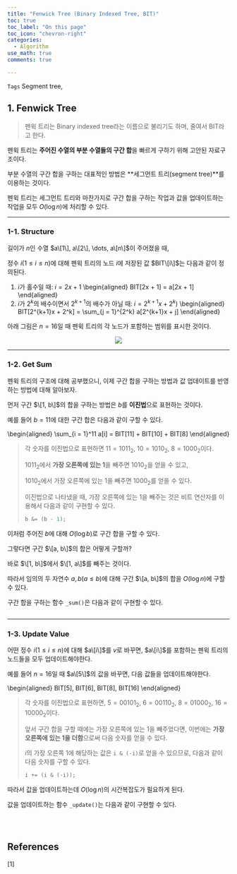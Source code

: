 ```yaml
---
title: "Fenwick Tree (Binary Indexed Tree, BIT)"
toc: true
toc_label: "On this page"
toc_icon: "chevron-right"
categories:
  - Algorithm
use_math: true
comments: true

---
```


`Tags` Segment tree, 

## 1. Fenwick Tree

> 펜윅 트리는 Binary indexed tree라는 이름으로 불리기도 하며, 줄여서 BIT라고 한다.

펜윅 트리는 **주어진 수열의 부분 수열들의 구간 합**을 빠르게 구하기 위해 고안된 자료구조이다.

부분 수열의 구간 합을 구하는 대표적인 방법은 **세그먼트 트리(segment tree)**를 이용하는 것이다.

펜윅 트리는 세그먼트 트리와 마찬가지로 구간 합을 구하는 작업과 값을 업데이트하는 작업을 모두 $O(\log n)$에 처리할 수 있다.

---

### 1-1. Structure

길이가 $n$인 수열 $a\[1\], a\[2\], \dots, a\[n\]$이 주어졌을 때,

정수 $i(1 \leq i \leq n)$에 대해 펜윅 트리의 노드 $i$에 저장된 값 $BIT\[i\]$는 다음과 같이 정의된다.

1. $i$가 홀수일 때: $i = 2x + 1$
  \begin{aligned}
  BIT\[2x + 1\] = a\[2x + 1\]
  \end{aligned}
2. $i$가 $2^k$의 배수이면서 $2^{k+1}$의 배수가 아닐 때: $i = 2^{k+1}x + 2^k)$
  \begin{aligned}
  BIT\[2^{k+1}x + 2^k\] = \sum_{j = 1}^{2^k} a\[2^{k+1}x + j\]
  \end{aligned}

아래 그림은 $n = 16$일 때 펜윅 트리의 각 노드가 포함하는 범위를 표시한 것이다.

<center><img src="https://user-images.githubusercontent.com/88201512/153751102-f360bfdc-2039-4e4f-9752-30f6098948f4.jpg"></center>

---

### 1-2. Get Sum

펜윅 트리의 구조에 대해 공부했으니, 이제 구간 합을 구하는 방법과 값 업데이트를 반영하는 방법에 대해 알아보자.

먼저 구간 $\[1, b\]$의 합을 구하는 방법은 $b$를 **이진법**으로 표현하는 것이다.

예를 들어 $b = 11$에 대한 구간 합은 다음과 같이 구할 수 있다.

\begin{aligned}
\sum_{i = 1}^11 a\[i\] = BIT\[11\] + BIT\[10\] + BIT\[8\]
\end{aligned}

> 각 숫자를 이진법으로 표현하면 $11 = 1011_2$, $10 = 1010_2$, $8 = 1000_2$이다.
> 
> $1011_2$에서 **가장 오른쪽에 있는 1**을 빼주면 $1010_2$을 얻을 수 있고,
> 
> $1010_2$에서 가장 오른쪽에 있는 1을 빼주면 $1000_2$를 얻을 수 있다.
> 
> 이진법으로 나타냈을 때, 가장 오른쪽에 있는 1을 빼주는 것은 비트 연산자를 이용해서 다음과 같이 구현할 수 있다.
> 
> ```cpp
> b &= (b - 1);
> ```

이처럼 주어진 $b$에 대해 $O(\log b)$로 구간 합을 구할 수 있다.

그렇다면 구간 $\[a, b\]$의 합은 어떻게 구할까?

바로 $\[1, b\]$에서 $\[1, a\]$를 빼주는 것이다.

따라서 임의의 두 자연수 $a, b(a \leq b)$에 대해 구간 $\[a, b\]$의 합을 $O(\log n)$에 구할 수 있다.

구간 합을 구하는 함수 `_sum()`은 다음과 같이 구현할 수 있다.

```cpp

```

---

### 1-3. Update Value

어떤 정수 $i(1 \leq i \leq n)$에 대해 $a\[i\]$를 $v$로 바꾸면, $a\[i\]$를 포함하는 펜윅 트리의 노드들을 모두 업데이트해야한다.

예를 들어 $n = 16$일 때 $a\[5\]$의 값을 바꾸면, 다음 값들을 업데이트해야한다.

\begin{aligned}
BIT\[5\], BIT\[6\], BIT\[8\], BIT\[16\]
\end{aligned}

> 각 숫자를 이진법으로 표현하면, $5 = 00101_2$, $6 = 00110_2$, $8 = 01000_2$, $16 = 10000_2$이다.
> 
> 앞서 구간 합을 구할 때에는 가장 오른쪽에 있는 1을 빼주었다면, 이번에는 **가장 오른쪽에 있는 1을 더함**으로써 다음 숫자를 얻을 수 있다.
> 
> $i$의 가장 오른쪽 1에 해당하는 값은 `i & (-i)`로 얻을 수 있으므로, 다음과 같이 다음 숫자를 구할 수 있다.
> 
> ```cpp
> i += (i & (-i));
> ```

따라서 값을 업데이트하는데 $O(\log n)$의 시간복잡도가 필요하게 된다.

값을 업데이트하는 함수 `_update()`는 다음과 같이 구현할 수 있다.

```cpp

```

<br/>

## References

[1] 
